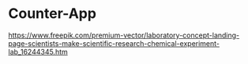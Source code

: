 # Counter-App

https://www.freepik.com/premium-vector/laboratory-concept-landing-page-scientists-make-scientific-research-chemical-experiment-lab_16244345.htm
